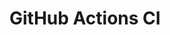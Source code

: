 # GitHub Actions CI












































































































































































































































































































































































































































































































































































































































































































































































































































































































































































































































































































































































































































































































































































































































































































































































































































































































































































































































































































































































































































































































































































































































































































































































































































































































































































































































































































































































































































































































































































